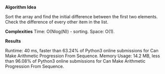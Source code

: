 **Algorithm Idea**

Sort the array and find the initial difference 
between the first two elements. Check the difference
of every other item in the list.

**Complexities**
Time: O(Nlog(N)) - sorting.
Space: O(1).

**Results**

Runtime: 40 ms, faster than 63.24% of Python3 online submissions for Can Make Arithmetic Progression From Sequence. 
Memory Usage: 14.2 MB, less than 96.08% of Python3 online submissions for Can Make Arithmetic Progression From Sequence.
